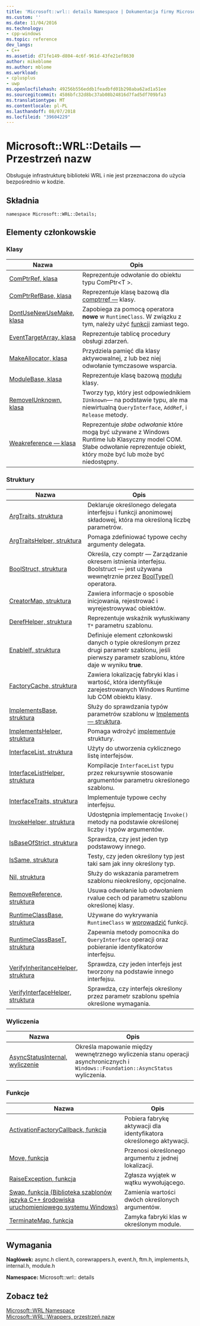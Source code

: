 ```yaml
---
title: 'Microsoft::wrl:: details Namespace | Dokumentacja firmy Microsoft'
ms.custom: ''
ms.date: 11/04/2016
ms.technology:
- cpp-windows
ms.topic: reference
dev_langs:
- C++
ms.assetid: d71fe149-d804-4c6f-961d-43fe21ef8630
author: mikeblome
ms.author: mblome
ms.workload:
- cplusplus
- uwp
ms.openlocfilehash: 49256b556eddb1feadbfd01b298aba62ad1a51ee
ms.sourcegitcommit: 4586bfc32d8bc37ab08b24816d7fad5df709bfa3
ms.translationtype: MT
ms.contentlocale: pl-PL
ms.lasthandoff: 08/07/2018
ms.locfileid: "39604229"
---
```

# <a name="microsoftwrldetails-namespace"></a>Microsoft::WRL::Details — Przestrzeń nazw
Obsługuje infrastrukturę biblioteki WRL i nie jest przeznaczona do użycia bezpośrednio w kodzie.  
  
## <a name="syntax"></a>Składnia  
  
```  
namespace Microsoft::WRL::Details;  
```  
  
## <a name="members"></a>Elementy członkowskie  
  
### <a name="classes"></a>Klasy  
  
|Nazwa|Opis|  
|----------|-----------------|  
|[ComPtrRef, klasa](../windows/comptrref-class.md)|Reprezentuje odwołanie do obiektu typu ComPtr\<T >.|  
|[ComPtrRefBase, klasa](../windows/comptrrefbase-class.md)|Reprezentuje klasę bazową dla [comptrref —](../windows/comptrref-class.md) klasy.|  
|[DontUseNewUseMake, klasa](../windows/dontusenewusemake-class.md)|Zapobiega za pomocą operatora **nowe** w `RuntimeClass`. W związku z tym, należy użyć [funkcji](../windows/make-function.md) zamiast tego.|  
|[EventTargetArray, klasa](../windows/eventtargetarray-class.md)|Reprezentuje tablicę procedury obsługi zdarzeń.|  
|[MakeAllocator, klasa](../windows/makeallocator-class.md)|Przydziela pamięć dla klasy aktywowalnej, z lub bez niej odwołanie tymczasowe wsparcia.|  
|[ModuleBase, klasa](../windows/modulebase-class.md)|Reprezentuje klasę bazową [modułu](../windows/module-class.md) klasy.|  
|[RemoveIUnknown, klasa](../windows/removeiunknown-class.md)|Tworzy typ, który jest odpowiednikiem `IUnknown`— na podstawie typu, ale ma niewirtualną `QueryInterface`, `AddRef`, i `Release` metody.|  
|[Weakreference — klasa](../windows/weakreference-class1.md)|Reprezentuje *słabe odwołanie* które mogą być używane z Windows Runtime lub Klasyczny model COM. Słabe odwołanie reprezentuje obiekt, który może być lub może być niedostępny.|  
  
### <a name="structures"></a>Struktury  
  
|Nazwa|Opis|  
|----------|-----------------|  
|[ArgTraits, struktura](../windows/argtraits-structure.md)|Deklaruje określonego delegata interfejsu i funkcji anonimowej składowej, która ma określoną liczbę parametrów.|  
|[ArgTraitsHelper, struktura](../windows/argtraitshelper-structure.md)|Pomaga zdefiniować typowe cechy argumenty delegata.|  
|[BoolStruct, struktura](../windows/boolstruct-structure.md)|Określa, czy comptr — Zarządzanie okresem istnienia interfejsu. Boolstruct — jest używana wewnętrznie przez [BoolType()](../windows/comptr-operator-microsoft-wrl-details-booltype-operator.md) operatora.|  
|[CreatorMap, struktura](../windows/creatormap-structure.md)|Zawiera informacje o sposobie inicjowania, rejestrować i wyrejestrowywać obiektów.|  
|[DerefHelper, struktura](../windows/derefhelper-structure.md)|Reprezentuje wskaźnik wyłuskiwany `T*` parametru szablonu.|  
|[EnableIf, struktura](../windows/enableif-structure.md)|Definiuje element członkowski danych o typie określonym przez drugi parametr szablonu, jeśli pierwszy parametr szablonu, które daje w wyniku **true**.|  
|[FactoryCache, struktura](../windows/factorycache-structure.md)|Zawiera lokalizację fabryki klas i wartość, która identyfikuje zarejestrowanych Windows Runtime lub COM obiektu klasy.|  
|[ImplementsBase, struktura](../windows/implementsbase-structure.md)|Służy do sprawdzania typów parametrów szablonu w [Implements — struktura](../windows/implements-structure.md).|  
|[ImplementsHelper, struktura](../windows/implementshelper-structure.md)|Pomaga wdrożyć [implementuje](../windows/implements-structure.md) struktury.|  
|[InterfaceList, struktura](../windows/interfacelist-structure.md)|Użyty do utworzenia cyklicznego listę interfejsów.|  
|[InterfaceListHelper, struktura](../windows/interfacelisthelper-structure.md)|Kompilacje `InterfaceList` typu przez rekursywnie stosowanie argumentów parametru określonego szablonu.|  
|[InterfaceTraits, struktura](../windows/interfacetraits-structure.md)|Implementuje typowe cechy interfejsu.|  
|[InvokeHelper, struktura](../windows/invokehelper-structure.md)|Udostępnia implementację `Invoke()` metody na podstawie określonej liczby i typów argumentów.|  
|[IsBaseOfStrict, struktura](../windows/isbaseofstrict-structure.md)|Sprawdza, czy jest jeden typ podstawowy innego.|  
|[IsSame, struktura](../windows/issame-structure.md)|Testy, czy jeden określony typ jest taki sam jak inny określony typ.|  
|[Nil, struktura](../windows/nil-structure.md)|Służy do wskazania parametrem szablonu nieokreślony, opcjonalne.|  
|[RemoveReference, struktura](../windows/removereference-structure.md)|Usuwa odwołanie lub odwołaniem rvalue cech od parametru szablonu określonej klasy.|  
|[RuntimeClassBase, struktura](../windows/runtimeclassbase-structure.md)|Używane do wykrywania `RuntimeClass` w [wprowadzić](../windows/make-function.md) funkcji.|  
|[RuntimeClassBaseT, struktura](../windows/runtimeclassbaset-structure.md)|Zapewnia metody pomocnika do `QueryInterface` operacji oraz pobieranie identyfikatorów interfejsu.|  
|[VerifyInheritanceHelper, struktura](../windows/verifyinheritancehelper-structure.md)|Sprawdza, czy jeden interfejs jest tworzony na podstawie innego interfejsu.|  
|[VerifyInterfaceHelper, struktura](../windows/verifyinterfacehelper-structure.md)|Sprawdza, czy interfejs określony przez parametr szablonu spełnia określone wymagania.|  
  
### <a name="enumerations"></a>Wyliczenia  
  
|Nazwa|Opis|  
|----------|-----------------|  
|[AsyncStatusInternal, wyliczenie](../windows/asyncstatusinternal-enumeration.md)|Określa mapowanie między wewnętrznego wyliczenia stanu operacji asynchronicznych i `Windows::Foundation::AsyncStatus` wyliczenia.|  
  
### <a name="functions"></a>Funkcje  
  
|Nazwa|Opis|  
|----------|-----------------|  
|[ActivationFactoryCallback, funkcja](../windows/activationfactorycallback-function.md)|Pobiera fabrykę aktywacji dla identyfikatora określonego aktywacji.|  
|[Move, funkcja](../windows/move-function.md)|Przenosi określonego argumentu z jednej lokalizacji.|  
|[RaiseException, funkcja](../windows/raiseexception-function.md)|Zgłasza wyjątek w wątku wywołującego.|  
|[Swap, funkcja (Biblioteka szablonów języka C++ środowiska uruchomieniowego systemu Windows)](../windows/swap-function-windows-runtime-cpp-template-library.md)|Zamienia wartości dwóch określonych argumentów.|  
|[TerminateMap, funkcja](../windows/terminatemap-function.md)|Zamyka fabryki klas w określonym module.|  
  
## <a name="requirements"></a>Wymagania  
 **Nagłówek:** async.h client.h, corewrappers.h, event.h, ftm.h, implements.h, internal.h, module.h  
  
 **Namespace:** Microsoft::wrl:: details  
  
## <a name="see-also"></a>Zobacz też  
 [Microsoft::WRL Namespace](../windows/microsoft-wrl-namespace.md)   
 [Microsoft::WRL::Wrappers, przestrzeń nazw](../windows/microsoft-wrl-wrappers-namespace.md)